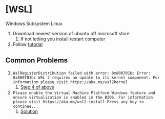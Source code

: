 # [WSL]

Windows Subsystem Linux

1. Download newest version of ubuntu off microsoft store
   1. If not letting you install restart computer
2. Follow [tutorial](https://learn.microsoft.com/en-us/windows/wsl/install-manual)

## Common Problems

1. `WslRegisterDistribution failed with error: 0x800701bc Error: 0x800701bc WSL 2 requires an update to its kernel component. For information please visit https://aka.ms/wsl2kernel`
   1. [Step 4 of above](https://learn.microsoft.com/en-us/windows/wsl/install-manual#step-4---download-the-linux-kernel-update-package)
2. `Please enable the Virtual Machine Platform Windows feature and ensure virtualization is enabled in the BIOS.
For information please visit https://aka.ms/wsl2-install
Press any key to continue...` 
   1. [Solution](https://askubuntu.com/questions/1459065/virtual-machine-platform-windows-feature-and-virtualization-in-bios-is-enabled-b)
